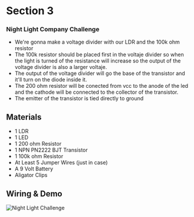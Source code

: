 # Section 3

### Night Light Company Challenge

- We're gonna make a voltage divider with our LDR and the 100k ohm resistor
- The 100k resistor should be placed first in the voltaje divider so when the light is turned of the resistance will increase so the output of the voltage divider is also a larger voltaje.
- The output of the voltage divider will go the base of the transistor and it'll turn on the diode inside it.
- The 200 ohm resistor will be conected from vcc to the anode of the led  and the cathode will be connected to the collector of the transistor.
- The emitter of the transistor is tied directly to ground


## Materials
- 1 LDR
- 1 LED
- 1 200 ohm Resistor
- 1 NPN PN2222 BJT Transistor
- 1 100k ohm Resistor
- At Least 5 Jumper Wires (just in case)
- A 9 Volt Battery
- Aligator Clips


## Wiring & Demo

![Night Light Challenge](https://res.cloudinary.com/dp9i6jvfn/image/upload/v1717612498/Electronics/NightLightCompany/u42ec5laphwdr3akwgp9.jpg)

